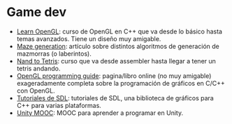 # Game dev

- [Learn OpenGL](https://learnopengl.com/Introduction): curso de OpenGL en C++ que va desde lo básico hasta temas avanzados. Tiene un diseño muy amigable.
- [Maze generation](https://weblog.jamisbuck.org/2011/2/7/maze-generation-algorithm-recap): artículo sobre distintos algoritmos de generación de mazmorras (o laberintos).
- [Nand to Tetris](https://www.nand2tetris.org/): curso que va desde assembler hasta llegar a tener un tetris andando.
- [OpenGL programming guide](http://www.glprogramming.com/red/about.html): pagina/libro online (no muy amigable) exageradamente completa sobre la programación de gráficos en C/C++ con OpenGL.
- [Tutoriales de SDL](http://lazyfoo.net/SDL_tutorials/lesson01/index.php): tutoriales de SDL, una biblioteca de gráficos para C++ para varias plataformas.
- [Unity MOOC](https://miriadax.net/web/crea-y-publica-un-videojuego-con-unity3d/inicio): MOOC para aprender a programar en Unity.
